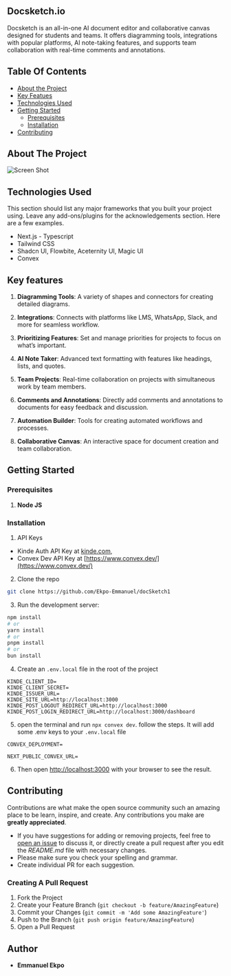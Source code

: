   ## Docsketch.io
  <p align="left">
    Docsketch is an all-in-one AI document editor and collaborative canvas designed for students and teams. It offers diagramming tools, integrations with popular platforms, AI note-taking features, and supports team collaboration with real-time comments and annotations.
    <br/>
  </p>

<!-- ![Downloads](https://img.shields.io/github/downloads/Ekpo-Emmanuel/Cloud-File-Share/total) ![Contributors](https://img.shields.io/github/contributors/Ekpo-Emmanuel/Cloud-File-Share?color=dark-green) ![Issues](https://img.shields.io/github/issues/Ekpo-Emmanuel/Cloud-File-Share) ![License](https://img.shields.io/github/license/Ekpo-Emmanuel/Cloud-File-Share)  -->

## Table Of Contents

* [About the Project](#about-the-project)
* [Key Featues](#key-features)
* [Technologies Used](#technologies-used)
* [Getting Started](#getting-started)
  * [Prerequisites](#prerequisites)
  * [Installation](#installation)
* [Contributing](#contributing)


## About The Project

![Screen Shot](public/images/screenshots/scr1.png)

## Technologies Used

This section should list any major frameworks that you built your project using. Leave any add-ons/plugins for the acknowledgements section. Here are a few examples.
* Next.js - Typescript
* Tailwind CSS
* Shadcn UI, Flowbite, Aceternity UI, Magic UI
* Convex

## Key features

1. **Diagramming Tools**: A variety of shapes and connectors for creating detailed diagrams.

2. **Integrations**: Connects with platforms like LMS, WhatsApp, Slack, and more for seamless workflow.

3. **Prioritizing Features**: Set and manage priorities for projects to focus on what’s important.

4. **AI Note Taker**: Advanced text formatting with features like headings, lists, and quotes.

5. **Team Projects**: Real-time collaboration on projects with simultaneous work by team members.

6. **Comments and Annotations**: Directly add comments and annotations to documents for easy feedback and discussion.

7. **Automation Builder**: Tools for creating automated workflows and processes.

8. **Collaborative Canvas**: An interactive space for document creation and team collaboration.

## Getting Started

### Prerequisites

1. **Node JS**

### Installation

1. API Keys
* Kinde Auth API Key at [kinde.com](kinde.com), 
* Convex Dev API Key at [https://www.convex.dev/](https://www.convex.dev/)

2. Clone the repo

```sh
git clone https://github.com/Ekpo-Emmanuel/docSketch1
```

3. Run the development server:

```sh
npm install
# or
yarn install
# or
pnpm install
# or
bun install
```

4. Create an `.env.local` file in the root of the project
```JS
KINDE_CLIENT_ID=
KINDE_CLIENT_SECRET=
KINDE_ISSUER_URL= 
KINDE_SITE_URL=http://localhost:3000
KINDE_POST_LOGOUT_REDIRECT_URL=http://localhost:3000
KINDE_POST_LOGIN_REDIRECT_URL=http://localhost:3000/dashboard
```
5. open the terminal and run `npx convex dev`. follow the steps. It will add some .env keys to your `.env.local` file
```
CONVEX_DEPLOYMENT=

NEXT_PUBLIC_CONVEX_URL=
```

6. Then open [http://localhost:3000](http://localhost:3000) with your browser to see the result.


## Contributing

Contributions are what make the open source community such an amazing place to be learn, inspire, and create. Any contributions you make are **greatly appreciated**.
* If you have suggestions for adding or removing projects, feel free to [open an issue](https://github.com/Ekpo-Emmanuel/Cloud-File-Share/issues/new) to discuss it, or directly create a pull request after you edit the *README.md* file with necessary changes.
* Please make sure you check your spelling and grammar.
* Create individual PR for each suggestion.

### Creating A Pull Request

1. Fork the Project
2. Create your Feature Branch (`git checkout -b feature/AmazingFeature`)
3. Commit your Changes (`git commit -m 'Add some AmazingFeature'`)
4. Push to the Branch (`git push origin feature/AmazingFeature`)
5. Open a Pull Request


## Author

* **Emmanuel Ekpo** 
